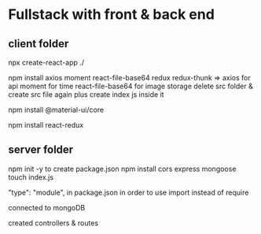 # Fullstack with front & back end #


  ## client folder
npx create-react-app ./ 

npm install axios moment react-file-base64 redux redux-thunk  => axios for api  moment for time react-file-base64 for image storage 
delete src folder & create src file again plus create index js inside it

npm install @material-ui/core

npm install react-redux

  ## server folder
npm init -y  to create package.json
npm install cors express mongoose
touch index.js

 "type": "module", in package.json in order to use import instead of require

connected to mongoDB

created controllers & routes